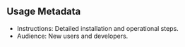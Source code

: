 ## Usage Metadata
- Instructions: Detailed installation and operational steps.
- Audience: New users and developers.
